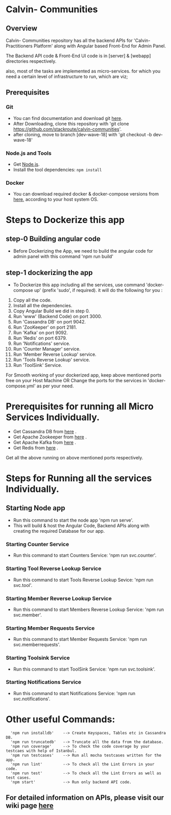 # Calvin- Communities 


## Overview

Calvin- Communities repository has all the backend APIs for 'Calvin- Practitioners Platform' along with Angular based Front-End for Admin Panel.

The Backend API code & Front-End UI code is in [server] & [webapp] directories respectively.

also, most of the tasks are implemented as micro-services. 
for which you need a certain level of infrastructure to run, which are viz;

## Prerequisites

### Git
- You can find documentation and download git [here][git-home].
- After Downloading, clone this repository with 'git clone https://github.com/stackroute/calvin-communities'.
- after cloning, move to branch [dev-wave-18] with 'git checkout -b dev-wave-18'

### Node.js and Tools

- Get [Node.js][node].
- Install the tool dependencies: `npm install`

### Docker
- You can download required docker & docker-compose versions from [here](https://www.docker.com),  according to your host system OS.


# Steps to Dockerize this app

## step-0 Building angular code

- Before Dockerizing the App, we need to build the angular code for admin panel with this command  'npm run build'

## step-1 dockerizing the app

-  To Dockerize this app including all the services, use command 'docker-compose up' (prefix 'sudo', if required). it will do the following for you :

1. Copy all the code.
2. Install all the dependencies.
3. Copy Angular Build we did in step 0.
4. Run 'www' (Backend Code) on port 3000.
5. Run 'Cassandra DB' on port 9042.
6. Run 'ZooKeeper' on port 2181.
7. Run 'Kafka' on port 9092.
8. Run 'Redis' on port 6379.
9. Run 'Notifications' service.
10. Run 'Counter Manager' service.
11. Run 'Member Reverse Lookup' service.
12. Run 'Tools Reverse Lookup' service.
13. Run 'ToolSink' Service.

For Smooth working of your dockerized app, keep above mentioned ports free on your Host Machine 
OR
Change the ports for the services in 'docker-compose.yml' as per your need.

# Prerequisites for running all Micro Services Individually.

- Get Cassandra DB from [here](http://cassandra.apache.org/download/) .
- Get Apache Zookeeper from [here](https://zookeeper.apache.org/) .
- Get Apache Kafka from [here](https://kafka.apache.org/downloads) .
- Get Redis from [here](https://redis.io/download) .

Get all the above running on above mentioned ports respectively.

# Steps for Running all the services Individually.

## Starting Node app

- Run this command to start the node app 'npm run serve'. 
- This will build & host the Angular Code, Backend APIs along with creating the required Database for our app.

### Starting Counter Service
- Run this command to start Counters Service: 'npm run svc.counter'. 

### Starting Tool Reverse Lookup Service
- Run this command to start Tools Reverse Lookup Sevice: 'npm run svc.tool'. 

### Starting Member Reverse Lookup Service
- Run this command to start Members Reverse Lookup Service: 'npm run svc.member'. 

### Starting Member Requests Service
- Run this command to start Member Requests Service: 'npm run svc.memberrequests'. 

### Starting Toolsink Service
- Run this command to start ToolSink Service: 'npm run svc.toolsink'. 

### Starting Notifications Service
- Run this command to start Notifications Service: 'npm run svc.notifications'. 



# Other useful Commands:

```
  'npm run installdb'    --> Create Keyspaces, Tables etc in Cassandra DB.
  'npm run truncatedb'   --> Truncate all the data from the database.
  'npm run coverage'     --> To check the code coverage by your testcaes with help of Istanbul.
  'npm run testcases'    --> Run all mocha testcases written for the app.
  'npm run lint'         --> To check all the Lint Errors in your code.
  'npm run test'         --> To check all the Lint Errors as well as test cases.
  'npm start'            --> Run only backend API code.
```

## For detailed information on APIs, please visit our wiki page [here](https://github.com/stackroute/calvin-communities/wiki)

[git-home]: https://git-scm.com/
[node]: https://nodejs.org/
